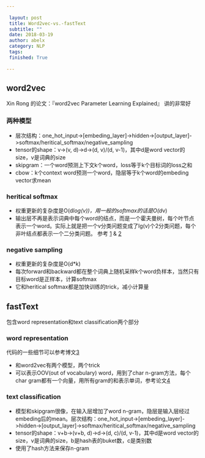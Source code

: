 ```yaml
---
 
 layout: post
 title: Word2vec-vs.-fastText
 subtitle: ""
 date: 2018-03-19 
 author: abelx 
 category: NLP
 tags: 
 finished: True
 
--- 
```


## word2vec
Xin Rong 的论文：『word2vec Parameter Learning Explained』
讲的非常好

### 两种模型

- 层次结构：one_hot_input->[embeding_layer]->hidden->[output_layer]->softmax/heritical_softmax/negative_sampling
- tensor的shape：v->(v, d)->d->(d, v)/(d, v-1)，其中d是word vector的size，v是词典的size
- skipgram：一个word预测上下文k个word，loss等于k个目标词的loss之和
- cbow：k个context word预测一个word，隐层等于k个word的embeding vector求mean

### heritical softmax
- 权重更新的复杂度是O(d*log(v))，用一般的softmax的话是O(d*v)
- 输出层不再是表示词典中每个word的结点，而是一个霍夫曼树，每个叶节点表示一个word。实际上就是把一个v分类问题变成了lg(v)个2分类问题，每个非叶结点都表示一个二分类问题。
参考 [1](http://www.trevorsimonton.com/blog/2016/12/15/huffman-tree-in-word2vec.html) & [2](https://zhuanlan.zhihu.com/p/26306795)

### negative sampling
- 权重更新的复杂度是O(d*k)
- 每次forward和backward都在整个词典上随机采样k个word负样本，当然只有目标word是正样本，计算softmax
- 它和heritical softmax都是加快训练的trick，减小计算量

## fastText
包含word representation和text classification两个部分

### word representation
代码的一些细节可以参考博文[3](https://heleifz.github.io/14732610572844.html)
- 和word2vec有两个模型，两个trick
- 可以表示OOV(out of vocabulary) word，用到了char n-gram方法，每个char gram都有一个向量，用所有gram的和表示单词，参考论文[4](https://arxiv.org/abs/1607.04606)

### text classification
- 模型和skipgram很像，在输入层增加了word n-gram，隐层是输入层经过embeding后的mean。层次结构：one_hot_input->[embeding_layer]->hidden->[output_layer]->softmax/heritical_softmax/negative_sampling
- tensor的shape：v+b->(v+b, d)->d->(d, c)/(d, v-1)，其中d是word vector的size，v是词典的size，b是hash表的buket数，c是类别数
- 使用了hash方法来保存n-gram







